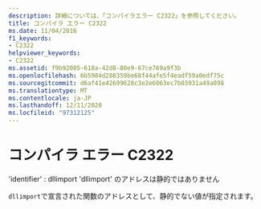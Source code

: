 ```yaml
---
description: 詳細については、「コンパイラエラー C2322」を参照してください。
title: コンパイラ エラー C2322
ms.date: 11/04/2016
f1_keywords:
- C2322
helpviewer_keywords:
- C2322
ms.assetid: f9b92005-618a-42d8-80e9-67ce769a9f3b
ms.openlocfilehash: 6b5984d288359be68f44afe5f4eadf59a0edf75c
ms.sourcegitcommit: d6af41e42699628c3e2e6063ec7b03931a49a098
ms.translationtype: MT
ms.contentlocale: ja-JP
ms.lasthandoff: 12/11/2020
ms.locfileid: "97312125"
---
```

# <a name="compiler-error-c2322"></a>コンパイラ エラー C2322

'identifier' : dllimport 'dllimport' のアドレスは静的ではありません

`dllimport`で宣言された関数のアドレスとして、静的でない値が指定されます。
